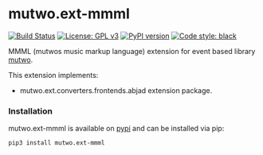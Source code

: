 # mutwo.ext-mmml

[![Build Status](https://circleci.com/gh/mutwo-org/mutwo.ext-mmml.svg?style=shield)](https://circleci.com/gh/mutwo-org/mutwo)
[![License: GPL v3](https://img.shields.io/badge/License-GPLv3-blue.svg)](https://www.gnu.org/licenses/gpl-3.0)
[![PyPI version](https://badge.fury.io/py/mutwo.ext-mmml.svg)](https://badge.fury.io/py/mutwo.ext-mmml)
[![Code style: black](https://img.shields.io/badge/code%20style-black-000000.svg)](https://github.com/psf/black)

MMML (mutwos music markup language) extension for event based library [mutwo](https://github.com/mutwo-org/mutwo).

This extension implements:

- mutwo.ext.converters.frontends.abjad extension package.

### Installation

mutwo.ext-mmml is available on [pypi](https://pypi.org/project/mutwo.ext-mmml/) and can be installed via pip:

```sh
pip3 install mutwo.ext-mmml
```
